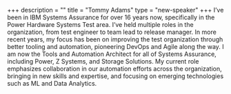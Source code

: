 +++
description = ""
title = "Tommy Adams"
type = "new-speaker"
+++
I’ve been in IBM Systems Assurance for over 16 years now, specifically in the Power Hardware Systems Test area. I’ve held multiple roles in the organization, from test engineer to team lead to release manager. In more recent years, my focus has been on improving the test organization through better tooling and automation, pioneering DevOps and Agile along the way. I am now the Tools and Automation Architect for all of Systems Assurance, including Power, Z Systems, and Storage Solutions. My current role emphasizes collaboration in our automation efforts across the organization, bringing in new skills and expertise, and focusing on emerging technologies such as ML and Data Analytics.